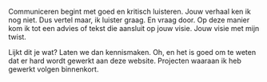 Communiceren begint met goed en kritisch luisteren. Jouw verhaal ken ik nog niet. Dus vertel maar, ik luister graag. En vraag door. Op deze manier kom ik tot een advies of tekst die aansluit op jouw visie. Jouw visie met mijn twist. 

Lijkt dit je wat? Laten we dan kennismaken. 
Oh, en het is goed om te weten dat er hard wordt gewerkt aan deze website. Projecten waaraan ik heb gewerkt volgen binnenkort.
